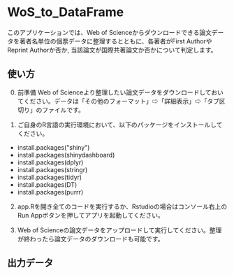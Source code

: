 # WoS_to_DataFrame
このアプリケーションでは、Web of Scienceからダウンロードできる論文データを著者名単位の個票データに整理するとともに、各著者がFirst AuthorやReprint Authorか否か, 当該論文が国際共著論文か否かについて判定します。

## 使い方

0. 前準備
Web of Scienceより整理したい論文データをダウンロードしておいてください。データは「その他のフォーマット」⇨「詳細表示」⇨「タブ区切り」のファイルです。

1. ご自身のR言語の実行環境において、以下のパッケージをインストールしてください。
* install.packages("shiny")
* install.packages(shinydashboard)
* install.packages(dplyr)
* install.packages(stringr)
* install.packages(tidyr)
* install.packages(DT)
* install.packages(purrr)

2. app.Rを開き全てのコードを実行するか、Rstudioの場合はコンソール右上のRun Appボタンを押してアプリを起動してください。

3. Web of Scienceの論文データをアップロードして実行してください。整理が終わったら論文データのダウンロードも可能です。

## 出力データ
